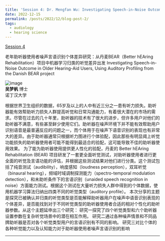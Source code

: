 ```yaml
---
title: 'Session 4: Dr. Mengfan Wu: Investigating Speech-in-Noise Outcome in Older Hearing-Aid Users, Using Auditory Profiling from the Danish BEAR project'
date: 2022-12-15
permalink: /posts/2022/12/blog-post-2/
tags:
  - audiology
  - hearing science
---
```


[Session 4](https://www.bilibili.com/video/BV1VJ4m1Y7i9/?spm_id_from=333.999.0.0)


老年助听器使用者噪声言语识别个体差异研究：从丹麦BEAR（Better hEAring Rehabilitation）项目中机器学习归类的听觉差异出发
Investigating Speech-in-Noise Outcome in Older Hearing-Aid Users, Using Auditory Profiling from the Danish BEAR project

![image](https://github.com/sqgwang/sqgwang.github.io/assets/126608806/b937b309-3767-4e58-8283-18e0f4b3aa91)
<br>**吴梦帆** 博士
<br>诺丁汉大学

根据世界卫生组织的数据，65岁及以上的人中有近三分之一患有听力损失。助听器能有效帮助听力损失人群提高听觉和日常沟通能力，有着很大潜在的市场的需求。尽管在过去的几十年里，助听器的技术有了很大的进步，但许多用户对他们的助听器不满意，有些甚至鲜少使用它们。助听器在噪声环境下并不能有效帮助用户识别语音是最普遍反应的问题之一，而个体用于在噪声下语音识别的表现也有非常大的差异。由于助听器通常只根据听力图进行个体验配，因此那些有明显阈上听觉功能损失的助听器使用者可能不能得到最适合的验配，这可能导致不佳的助听器使用效果。
为了能为助听器使用提供更人性化的验配，丹麦的 Better hEAring Rehabilitation (BEAR) 项目研发了一套更全面听觉测试，对助听器使用者进行更全面的听觉及言语功能的评估，并根据这些测试结果对他们进行分类。这个测试包括了纯音测试（audibility），响度感知（loudness perception），双耳听觉 （binaural hearing），频域时域调制探测能力（spectro-temporal modulation detection），和未助听条件下的言语识别（unaided speech recognition in noise）方面能力测试。根据这个测试在大量听力损失人群中得到的个体数据，使用机器学习算法归纳出四类不同的听觉类型（auditory profile）。
本次分享的主题是探究已被确认并归类的听觉类型是否能解释助听器用户在噪声中语音识别表现的个体差异，是否能找到对于不同听觉类型的助听器使用者合适的相对个性化的助听器参数。从这个主题延申出三个研究：
研究一探究了四个听觉类型和六个助听器设置参数在复杂听觉场景中的潜在相互作用。
研究二通过各种噪声情景和不同品牌助听器是否对各个听觉类型用户的言语识别有不同的影响。
研究三对比个体的各种听觉能力以及认知能力对于助听器使用者噪声言语识别的影响

------
